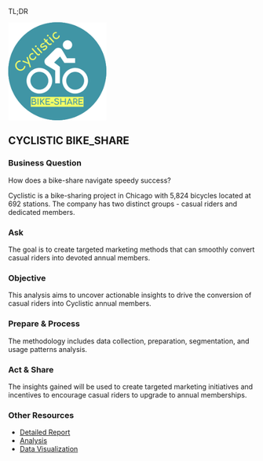 TL;DR

<img src="../../../assets/cyclistic.png" align="center" height="200" width="200"/>

## CYCLISTIC BIKE_SHARE

### Business Question
How does a bike-share navigate speedy success? 

<p>Cyclistic is a bike-sharing project in Chicago with 5,824 bicycles located at 692 stations. The company has two distinct groups - casual riders and dedicated members. </p>

### Ask
The goal is to create targeted marketing methods that can smoothly convert casual riders into devoted annual members. 
### Objective
This analysis aims to uncover actionable insights to drive the conversion of casual riders into Cyclistic annual members. 
### Prepare & Process
The methodology includes data collection, preparation, segmentation, and usage patterns analysis. 
### Act & Share
The insights gained will be used to create targeted marketing initiatives and incentives to encourage casual riders to upgrade to annual memberships.
### Other Resources
* <a href="https://docs.google.com/document/d/1n2W-mk2_vhn_ci0I086St27Fl0-lYQ-l_pgh7ukG9eM/edit?usp=sharing" target=”_blank”>Detailed Report</a>
* <a href="https://www.kaggle.com/code/bisolaogunye/bellabeat-smart-device-usage" target=”_blank”>Analysis</a>
* <a href="https://public.tableau.com/views/BellabeatDashboard_16984220439700/BellabeatUserSmartWatchAnalysisDashboard?:language=en-US&:display_count=n&:origin=viz_share_link" target=”_blank”>Data Visualization</a>
